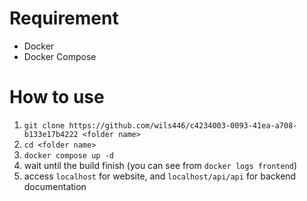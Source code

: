 # Requirement

- Docker
- Docker Compose

# How to use

1. `git clone https://github.com/wils446/c4234003-0093-41ea-a708-b133e17b4222 <folder name>`
2. `cd <folder name>`
3. `docker compose up -d`
4. wait until the build finish (you can see from `docker logs frontend`)
5. access `localhost` for website, and `localhost/api/api` for backend documentation

